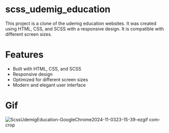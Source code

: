 # scss_udemig_education
This project is a clone of the udemig education websites. It was created using HTML, CSS, and SCSS with a responsive design. It is compatible with different screen sizes.
# Features
* Built with HTML, CSS, and SCSS
* Responsive design
* Optimized for different screen sizes
* Modern and elegant user interface
# Gif
![ScssUdemigEducation-GoogleChrome2024-11-0323-15-39-ezgif com-crop](https://github.com/user-attachments/assets/2e64f1e4-a1a1-4057-94fe-8368ae9a5373)
